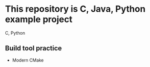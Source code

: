 # This repository is C, Java, Python example project
C, Python 
## Build tool practice
* Modern CMake
